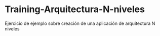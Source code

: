 # Training-Arquitectura-N-niveles
Ejercicio de ejemplo sobre creación de una aplicación de arquitectura  N niveles
